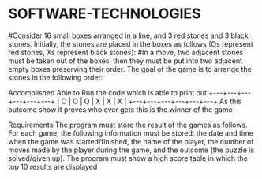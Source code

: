 # SOFTWARE-TECHNOLOGIES
#Consider 16 small boxes arranged in a line, and 3 red stones and 3 black stones. Initially, the stones are placed in the boxes as follows (Os represent red stones, Xs represent black stones):
#In a move, two adjacent stones must be taken out of the boxes, then they must be put into two adjacent empty boxes preserving their order. The goal of the game is to arrange the stones in the following order:


Accomplished 
Able to Run the code which is able to print out 
+---+---+---+---+---+---+
| O | O | O | X | X | X |
+---+---+---+---+---+---+
As this outcome show it proves who ever gets this is the winner of the game


Requirements
The program must store the result of the games as follows.
For each game, the following information must be stored: the date and time when the game was started/finished, the name of the player, the number of moves made by the player during the game, and the outcome (the puzzle is solved/given up). The program must show a high score table in which the top 10 results are displayed
